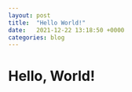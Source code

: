```yaml
---
layout: post
title:  "Hello World!"
date:   2021-12-22 13:18:50 +0000
categories: blog
---
```

# Hello, World!
